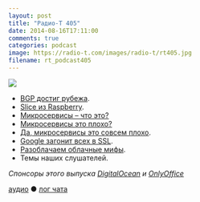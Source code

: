 ```yaml
---
layout: post
title: "Радио-Т 405"
date: 2014-08-16T17:11:00
comments: true
categories: podcast
image: https://radio-t.com/images/radio-t/rt405.jpg
filename: rt_podcast405
---
```

![](https://radio-t.com/images/radio-t/rt405.jpg)

* [BGP достиг рубежа](http://www.opennet.ru/opennews/art.shtml?num=40384).
* [Slice из Raspberry](http://prsm.tc/52lkwT).
* [Микросервисы – что это?](http://www.activestate.com/blog/2014/08/microservices-and-paas-part-i)
* [Микросервисы это плохо?](http://martinfowler.com/articles/distributed-objects-microservices.html)
* [Да, микросервисы это совсем плохо](http://prsm.tc/CZgSg8).
* [Google загонит всех в SSL](http://prsm.tc/lzltDj).
* [Разоблачаем облачные мифы](http://cloudcomputing.sys-con.com/node/3150161).
* Темы наших слушателей.

_Спонсоры этого выпуска [DigitalOcean](https://www.digitalocean.com) и [OnlyOffice](http://www.onlyoffice.com)_

[аудио](http://cdn.radio-t.com/rt_podcast405.mp3) ● [лог чата](http://chat.radio-t.com/logs/radio-t-405.html)
<audio src="http://cdn.radio-t.com/rt_podcast405.mp3" preload="none"></audio>
